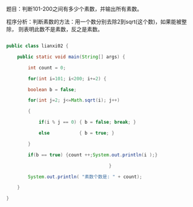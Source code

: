 题目：判断101-200之间有多少个素数，并输出所有素数。 
程序分析：判断素数的方法：用一个数分别去除2到sqrt(这个数)，如果能被整除， 则表明此数不是素数，反之是素数。   
```java  
public class lianxi02 {
	public static void main(String[] args) {
		int count = 0;
		for(int i=101; i<200; i+=2) {
		boolean b = false;
		for(int j=2; j<=Math.sqrt(i); j++) 
		{
			if(i % j == 0) { b = false; break; } 
			else           { b = true; }
		}
		if(b == true) {count ++;System.out.println(i );}
									  }
		System.out.println( "素数个数是: " + count);
	}
}
```